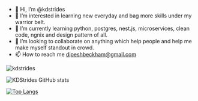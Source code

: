 - 👋 Hi, I’m @kdstrides
- 👀 I’m interested in learning new everyday and bag more skills under my warrior belt.
- 🌱 I’m currently learning python, postgres, nest.js, microservices, clean code, ngnix and design pattern of all.
- 💞️ I’m looking to collaborate on anything which help people and help me make myself standout in crowd.
- 📫 How to reach me dipeshbeckham@gmail.com

<!---
kdstrides/kdstrides is a ✨ special ✨ repository because its `README.md` (this file) appears on your GitHub profile.
You can click the Preview link to take a look at your changes.
--->

<img align="center" src="https://github-readme-stats.vercel.app/api?username=kdstrides&show_icons=true&theme=tokyonight&include_all_commits=true&count_private=true" alt="kdstrides"  />

![KDStrides GitHub stats](https://github-readme-stats.vercel.app/api?username=kdstrides&show_icons=true&theme=tokyonight&include_all_commits=true&count_private=true)

[![Top Langs](https://github-readme-stats.vercel.app/api/top-langs/?username=kdstrides)](https://github.com/kdstrides/github-readme-stats)
